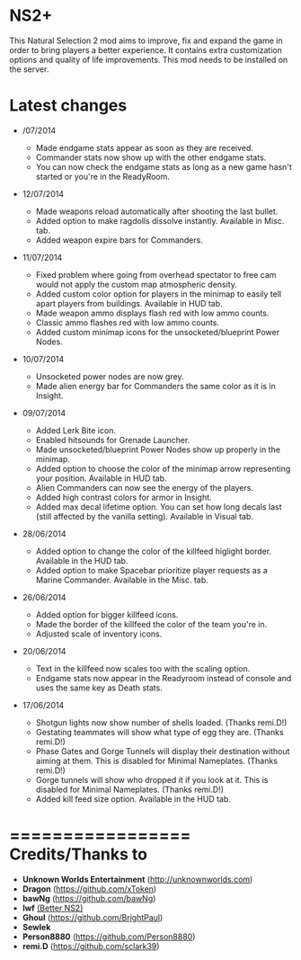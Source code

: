 ﻿NS2+
==========
This Natural Selection 2 mod aims to improve, fix and expand the game in order to bring players a better experience. It contains extra customization options and quality of life improvements. This mod needs to be installed on the server.

Latest changes
==============
- /07/2014
	- Made endgame stats appear as soon as they are received.
	- Commander stats now show up with the other endgame stats.
	- You can now check the endgame stats as long as a new game hasn't started or you're in the ReadyRoom.

- 12/07/2014
	- Made weapons reload automatically after shooting the last bullet.
	- Added option to make ragdolls dissolve instantly. Available in Misc. tab.
	- Added weapon expire bars for Commanders.

- 11/07/2014
	- Fixed problem where going from overhead spectator to free cam would not apply the custom map atmospheric density.
	- Added custom color option for players in the minimap to easily tell apart players from buildings. Available in HUD tab.
	- Made weapon ammo displays flash red with low ammo counts.
	- Classic ammo flashes red with low ammo counts.
	- Added custom minimap icons for the unsocketed/blueprint Power Nodes.

- 10/07/2014
	- Unsocketed power nodes are now grey.
	- Made alien energy bar for Commanders the same color as it is in Insight.

- 09/07/2014
	- Added Lerk Bite icon.
	- Enabled hitsounds for Grenade Launcher.
	- Made unsocketed/blueprint Power Nodes show up properly in the minimap.
	- Added option to choose the color of the minimap arrow representing your position. Available in HUD tab.
	- Alien Commanders can now see the energy of the players.
	- Added high contrast colors for armor in Insight.
	- Added max decal lifetime option. You can set how long decals last (still affected by the vanilla setting). Available in Visual tab.
	
- 28/06/2014
	- Added option to change the color of the killfeed higlight border. Available in the HUD tab.
	- Added option to make Spacebar prioritize player requests as a Marine Commander. Available in the Misc. tab.

- 26/06/2014
	- Added option for bigger killfeed icons.
	- Made the border of the killfeed the color of the team you're in.
	- Adjusted scale of inventory icons.

- 20/06/2014
	- Text in the killfeed now scales too with the scaling option.
	- Endgame stats now appear in the Readyroom instead of console and uses the same key as Death stats.

- 17/06/2014
	- Shotgun lights now show number of shells loaded. (Thanks remi.D!)
	- Gestating teammates will show what type of egg they are. (Thanks remi.D!)
	- Phase Gates and Gorge Tunnels will display their destination without aiming at them. This is disabled for Minimal Nameplates. (Thanks remi.D!)
	- Gorge tunnels will show who dropped it if you look at it. This is disabled for Minimal Nameplates. (Thanks remi.D!)
	- Added kill feed size option. Available in the HUD tab.

=================
Credits/Thanks to
=================
- **Unknown Worlds Entertainment** (http://unknownworlds.com)
- **Dragon** (https://github.com/xToken)
- **bawNg** (https://github.com/bawNg)
- **lwf** [(Better NS2)](http://steamcommunity.com/sharedfiles/filedetails/?id=113116595)
- **Ghoul** (https://github.com/BrightPaul)
- **Sewlek**
- **Person8880** (https://github.com/Person8880)
- **remi.D** (https://github.com/sclark39)
